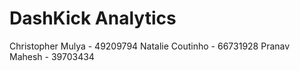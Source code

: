 # DashKick Analytics

Christopher Mulya - 49209794
Natalie Coutinho - 66731928
Pranav Mahesh - 39703434
